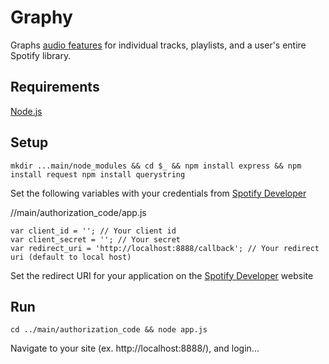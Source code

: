 # Graphy
Graphs [audio features](https://developer.spotify.com/web-api/get-audio-features/) for individual tracks, playlists, and a user's entire Spotify library.

## Requirements
[Node.js](https://nodejs.org/download/)

## Setup
    mkdir ...main/node_modules && cd $_ && npm install express && npm install request npm install querystring

Set the following variables with your credentials from [Spotify Developer](https://developer.spotify.com/my-applications/#!/applications/create)

//main/authorization_code/app.js

    var client_id = ''; // Your client id
    var client_secret = ''; // Your secret
    var redirect_uri = 'http://localhost:8888/callback'; // Your redirect uri (default to local host)

Set the redirect URI for your application on the [Spotify Developer](https://developer.spotify.com/my-applications/#!/applications) website

## Run
    cd ../main/authorization_code && node app.js

Navigate to your site (ex. http://localhost:8888/), and login...
